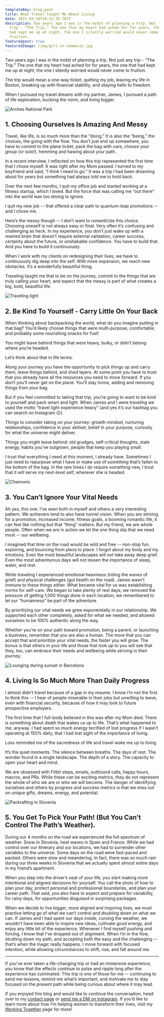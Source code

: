 ```yaml
---
templateKey: blog-post
title: What Travel Taught Me About Living
date: 2021-03-18T19:21:33.707Z
description: Two years ago I was in the midst of planning a trip. Not just any
  trip - “The Trip.” The one that my heart had ached for for years, the one that
  had kept me up at night, the one I silently worried would never come to
  fruition.
featuredpost: true
featuredImage: /img/girl-in-chamonix.jpg
---
```


Two years ago I was in the midst of planning a trip. Not just any trip - “The Trip.” The one that my heart had ached for for years, the one that had kept me up at night, the one I silently worried would never come to fruition.

The trip would mean a one-way ticket, quitting my job, leaving my life in Boston, breaking up with financial stability, and staying hello to freedom.

When I pursued my travel dreams with my partner, James, I pursued a path of life exploration, bucking the norm, and living bigger.

![Arches National Park](/img/file_006.jpg "Arches National Park")

## 1. Choosing Ourselves Is Amazing And Messy

Travel, like life, is so much more than the “doing.” It is also the “being,” the choices, the going with the flow. You don’t just end up somewhere, you have to commit to the plane ticket, pack the bag with care, choose your group (or solo!), hemming and hawing about your path.

In a recent interview, I reflected on how this trip represented the first time that I chose myself. It was right after my Mom passed. I turned to my boyfriend and said, “I think I need to go.” It was a trip I had been dreaming about for years but something had always told me to hold back.

Over the next few months, I quit my office job and started working at a fitness startup, which I loved. But the force that was calling me “out there” into the world was too strong to ignore.

I quit my new job -- that offered a clear path to quantum-leap promotions -- and I chose me.

Here’s the messy though -- I don’t want to romanticize this choice. Choosing oneself is not always easy or final. Very often it’s confusing and challenging as heck. In my experience, you don’t just wake up with a rewired brain that doesn’t require external validation, career success, certainty about the future, or unshakable confidence. You have to build that. And you have to build it continuously.

When I work with my clients on redesigning their lives, we have to continuously dig deep into the self. With more expansion, we reach new obstacles. It’s a wonderfully beautiful thing.

Traveling taught me that to be on the journey, commit to the things that are truly calling your heart, and expect that the messy is part of what creates a big, bold, beautiful life.

![Traveling light](/img/file_015.jpg "Traveling light")

## 2. Be Kind To Yourself - Carry Little On Your Back

When thinking about backpacking the world, what do you imagine putting in that bag? You’d likely choose things that were multi-purpose, comfortable, and probably some nourishing snacks for fuel!

You might leave behind things that were heavy, bulky, or didn’t belong where you’re headed.

Let’s think about that in life terms.

Along your journey you have the opportunity to pick things up and carry them, leave things behind, and shed layers. At some point you have to trust that you already have all the resources you need to move forward. If you don’t you’ll never get on the plane. You’ll stay home, adding and removing things from your bag.

But if you feel committed to taking that trip, you’re going to want to be kind to yourself and pack smart and light. When James and I were traveling we used the motto “travel light experience heavy” (and yes it’s our hashtag you can search on Instagram 😉).

Things to consider taking on your journey: growth mindset, nurturing relationships, confidence in your skillset, belief in your purpose, curiosity for what the universe might deliver.

Things you might leave behind: old grudges, self-critical thoughts, stale energy, habits you’ve outgrown, people that keep you playing small.

I trust that everything I need at this moment, I already have. Sometimes I just need to repurpose what I have or make use of something that’s fallen to the bottom of the bag. In the rare times I do require something new, I trust that it will serve my next-level self, wherever she is headed.

![Chamonix](/img/file_009.jpg "Traveling and hiking in Chamonix")

## 3. You Can’t Ignore Your Vital Needs

Ah yes, this one. I’ve seen both in myself and others a very interesting pattern. We achievers tend to also have tunnel vision. When you are striving for a promotion, increased income, fitness goals, a booming romantic life, it can feel like nothing but that “thing” matters. But my friend, we are whole people. Often when we are in action we let the one thing slip that we need most -- our wellbeing.

I imagined that time on the road would be wild and free -- non-stop fun, exploring, and bouncing from place to place. I forgot about my body and my emotions. Even the most beautiful landscapes will not take away deep grief. Even the most adventurous days will not lessen the importance of sleep, water, and rest.

While traveling I experienced emotional heaviness (riding the waves of grief) and physical challenges (gut health on the road). James wasn’t immune to these things either. What became vital for us was establishing norms for self-care. We began to take plenty of rest days; we removed the pressure of getting 1,000 things done in each location; we remembered to let our “humanness” be part of the adventure.

By prioritizing our vital needs we grew exponentially in our relationship. We supported each other completely, asked for what we needed, and allowed ourselves to be 100% authentic along the way.

Whether you’re on your path toward promotion, being a parent, or launching a business, remember that you are also a human. The more that you can accept that and prioritize your vital needs, the faster you will grow. The bonus is that others in your life and those that look up to you will see that they, too, can embrace their needs and wellbeing while striving in their journey.

![Lounging during sunset in Barcelona](/img/file_000.jpg "Sunset Barcelona")

## 4. Living Is So Much More Than Daily Progress

I almost didn’t travel because of a gap in my resume. I know I’m not the first to think this -- I hear of people miserable in their jobs but unwilling to leave, even with financial security, because of how it may look to future prospective employers.

The first time that I full-body believed in this was after my Mom died. There is something about death that wakes us up to life. That’s what happened to me, anyway. I had spent so much energy terrified of lost progress if I wasn’t operating at 150% daily, that I had lost sight of the importance of living.

Loss reminded me of the sacredness of life and travel woke me up to living.

It’s the quiet moments. The silence between breaths. The days of rest. The wonder found in a single landscape. The depth of a story. The capacity to open your heart and mind.

We are obsessed with Fitbit steps, emails, outbound calls, happy hours, macros, and PRs. While these can be exciting metrics, they do not represent the whole of who we are or who we will become. The danger of identifying ourselves and others by progress and success metrics is that we miss out on unique gifts, dreams, energy, and potential.

![Packrafting in Slovenia ](/img/file_011.png "Packrafting in Slovenia ")

## 5. You Get To Pick Your Path! (But You Can’t Control The Path’s Weather).

During our 4 months on the road we experienced the full spectrum of weather. Snow in Slovenia, heat waves in Spain and France. While we had control over our itinerary and our locations, we had to surrender other variables to the universe. Some days on the road were fast-paced and packed. Others were slow and meandering. In fact, there was so much rain during our three weeks in Slovenia that we actually spent almost entire days in my friend’s apartment.

When you step into the driver’s seat of your life, you start making more intentional and aligned decisions for yourself. You call the shots of how to plan your day, protect personal and professional boundaries, and plan your career path. That said, you also have to expect and prepare for variability, for rainy days, for opportunities disguised in surprising packages.

When we decide to live bigger, more aligned and inspiring lives, we must practice letting go of what we can’t control and doubling down on what we can. If James and I had spent our days inside, cursing the weather, we wouldn’t have been able to inspire new ideas, cultivate good energy, and enjoy any little bit of the experience. Whenever I find myself pushing and forcing, I know that I’ve dropped out of alignment. When I’m in the flow, strutting down my path, and accepting both the easy and the challenging -- that’s when the magic really happens. I move forward with focused intention, while allowing circumstances to shift, rise, and fall around me.

---

If you’ve ever taken a life-changing trip or had an immersive experience, you know that the effects continue to pulse and ripple long after the experience has culminated. This trip is one of those for me -- continuing to send me lessons, remind me what’s important, and motivate me to stay focused on the present path while being curious about where it may lead.

If you enjoyed this blog and would like to continue the conversation, head over to my [contact page](/contact/) or [send me a DM on Instagram](https://www.instagram.com/sheflowsandgrows). If you’d like to learn more about how I’m helping women to transform their lives, visit my [Working Together](/working-together/) page for more!
